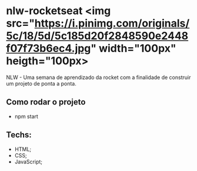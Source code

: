# nlw-rocketseat <img src="https://i.pinimg.com/originals/5c/18/5d/5c185d20f2848590e2448f07f73b6ec4.jpg" width="100px" heigth="100px>

NLW - Uma semana de aprendizado da rocket com a finalidade de construir um projeto de ponta a ponta.

## Como rodar o projeto
* npm start

## Techs:
* HTML;
* CSS;
* JavaScript;
